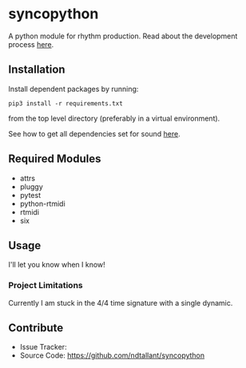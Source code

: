 # syncopython
A python module for rhythm production.
Read about the development process [here](https://syncopython.blog/).

## Installation
Install dependent packages by running:

```
pip3 install -r requirements.txt
```

from the top level directory (preferably in a virtual environment).

See how to get all dependencies set for sound [here](https://github.com/ndtallant/syncopython/blob/master/get_sound.md).

## Required Modules

* attrs
* pluggy
* pytest
* python-rtmidi
* rtmidi
* six

## Usage
I'll let you know when I know!

### Project Limitations
Currently I am stuck in the 4/4 time signature with a single dynamic.

Contribute
---------

- Issue Tracker:
- Source Code: https://github.com/ndtallant/syncopython
